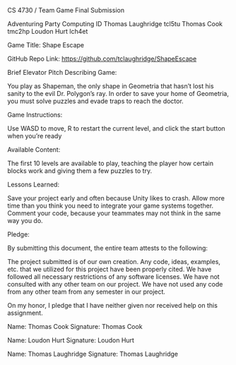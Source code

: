CS 4730 / Team Game Final Submission			

Adventuring Party    Computing ID
Thomas Laughridge    tcl5tu
Thomas Cook          tmc2hp
Loudon Hurt          lch4et

Game Title: Shape Escape

GitHub Repo Link: https://github.com/tclaughridge/ShapeEscape 

Brief Elevator Pitch Describing Game:

You play as Shapeman, the only shape in Geometria that hasn’t lost his sanity to the evil Dr. Polygon’s ray. In order to save your home of Geometria, you must solve puzzles and evade traps to reach the doctor.

Game Instructions:

Use WASD to move, R to restart the current level, and click the start button when you’re ready

Available Content:

The first 10 levels are available to play, teaching the player how certain blocks work and giving them a few puzzles to try.

Lessons Learned:

Save your project early and often because Unity likes to crash. Allow more time than you think you need to integrate your game systems together. Comment your code, because your teammates may not think in the same way you do.

Pledge:

By submitting this document, the entire team attests to the following:

The project submitted is of our own creation.
Any code, ideas, examples, etc. that we utilized for this project have been properly cited.
We have followed all necessary restrictions of any software licenses.
We have not consulted with any other team on our project.
We have not used any code from any other team from any semester in our project.

On my honor, I pledge that I have neither given nor received help on this assignment.


Name: Thomas Cook	Signature: Thomas Cook


Name: Loudon Hurt   Signature: Loudon Hurt


Name: Thomas Laughridge   Signature: Thomas Laughridge

